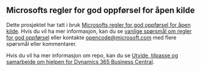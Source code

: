 ## <a name="microsoft-open-source-code-of-conduct"></a>Microsofts regler for god oppførsel for åpen kilde

Dette prosjektet har tatt i bruk [Microsofts regler for god oppførsel for åpen kilde](https://opensource.microsoft.com/codeofconduct/).
Hvis du vil ha mer informasjon, kan du se [vanlige spørsmål om regler for god oppførsel](https://opensource.microsoft.com/codeofconduct/faq/) eller kontakte [opencode@microsoft.com](mailto:opencode@microsoft.com) med flere spørsmål eller kommentarer.

Hvis du vil ha mer informasjon om repo, kan du se [Utvide, tilpasse og samarbeide om hjelpen for Dynamics 365 Business Central](https://docs.microsoft.com/en-us/dynamics365/business-central/dev-itpro/help/contributor-guide).